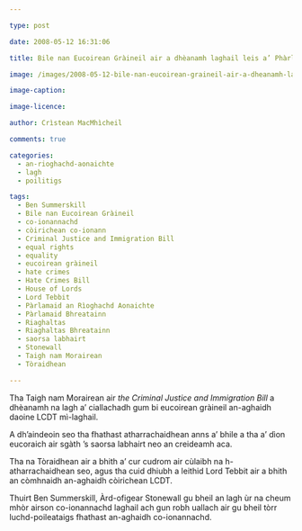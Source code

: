 ```yaml
---

type: post

date: 2008-05-12 16:31:06

title: Bile nan Eucoirean Gràineil air a dhèanamh laghail leis a’ Phàrlamaid

image: /images/2008-05-12-bile-nan-eucoirean-graineil-air-a-dheanamh-laghail-leis-a-pharlamaid.jpg

image-caption:

image-licence:

author: Crìstean MacMhìcheil

comments: true

categories:
  - an-rioghachd-aonaichte
  - lagh
  - poilitigs

tags:
  - Ben Summerskill
  - Bile nan Eucoirean Gràineil
  - co-ionannachd
  - còirichean co-ionann
  - Criminal Justice and Immigration Bill
  - equal rights
  - equality
  - eucoirean gràineil
  - hate crimes
  - Hate Crimes Bill
  - House of Lords
  - Lord Tebbit
  - Pàrlamaid an Rìoghachd Aonaichte
  - Pàrlamaid Bhreatainn
  - Riaghaltas
  - Riaghaltas Bhreatainn
  - saorsa labhairt
  - Stonewall
  - Taigh nam Morairean
  - Tòraidhean

---
```


Tha Taigh nam Morairean air _the Criminal Justice and Immigration Bill_ a dhèanamh na lagh a&#8217; ciallachadh gum bi eucoirean gràineil an-aghaidh daoine LCDT mì-laghail.

<!--more-->

A dh&#8217;aindeoin seo tha fhathast atharrachaidhean anns a&#8217; bhile a tha a&#8217; dìon eucoraich air sgàth &#8217;s saorsa labhairt neo an creideamh aca.

Tha na Tòraidhean air a bhith a&#8217; cur cudrom air cùlaibh na h-atharrachaidhean seo, agus tha cuid dhiubh a leithid Lord Tebbit air a bhith an còmhnaidh an-aghaidh còirichean LCDT.

Thuirt Ben Summerskill, Àrd-ofigear Stonewall gu bheil an lagh ùr na cheum mhòr airson co-ionannachd laghail ach gun robh uallach air gu bheil tòrr luchd-poileataigs fhathast an-aghaidh co-ionannachd.
